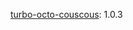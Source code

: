 <a href="https://github.com/kaer-morhen/turbo-octo-couscous" target="_blank">turbo-octo-couscous</a>: 1.0.3